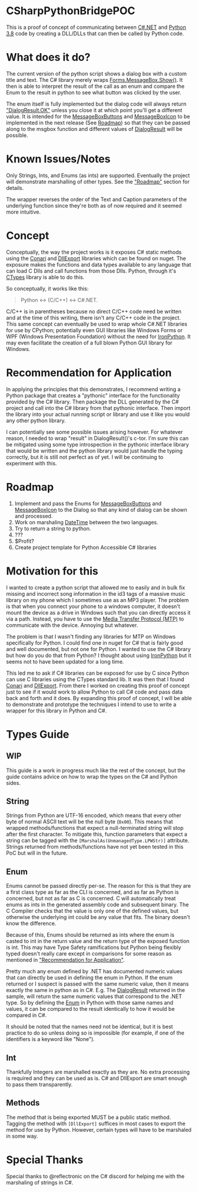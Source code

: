 # CSharpPythonBridgePOC #

This is a proof of concept of communicating between [C#.NET][1] and [Python 3.8][2] code by creating a DLL/DLLs that can then be called by Python code.

# What does it do? #

The current version of the python script shows a dialog box with a custom title and text. The C# library merely wraps [Forms.MessageBox.Show()][3]. It then is able to interpret the result of the call as an enum and compare the Enum to the result in python to see what button was clicked by the user. 

The enum itself is fully implemented but the dialog code will always return ["DialogResult.OK"][4] unless you close it at which point you'll get a different value. It is intended for the [MessageBoxButtons][5] and [MessageBoxIcon][6] to be implemented in the next release (See [Roadmap](#roadmap)) so that they can be passed along to the msgbox function and different values of [DialogResult][4] will be possible. 

# Known Issues/Notes #

Only Strings, Ints, and Enums (as ints) are supported. Eventually the project will demonstrate marshalling of other types. See the ["Roadmap"](#roadmap) section for details.

The wrapper reverses the order of the Text and Caption parameters of the underlying function since they're both as of now required and it seemed more intuitive.

# Concept #

Conceptually, the way the project works is it exposes C# static methods using the [Conari][7] and [DllExport][8] libraries which can be found on nuget. The exposure makes the functions and data types available to any language that can load C Dlls and call functions from those Dlls. Python, through it's [CTypes][9] library is able to do this. 

So conceptually, it works like this: 

> Python <-> (C/C++) <-> C#.NET. 

C/C++ is in parentheses because no direct C/C++ code need be written and at the time of this writing, there isn't any C/C++ code in the project. This same concept can eventually be used to wrap whole C#.NET libraries for use by CPython; potentially even GUI libraries like Windows Forms or WPF (Windows Presentation Foundation) without the need for [IronPython][10]. It may even facilitate the creation of a full blown Python GUI library for Windows. 

# Recommendation for Application #

In applying the principles that this demonstrates, I recommend writing a Python package that creates a "pythonic" interface for the functionality provided by the C# library. Then package the DLL generated by the C# project and call into the C# library from that pythonic interface. Then import the library into your actual running script or library and use it like you would any other python library.

I can potentially see some possible issues arising however. For whatever reason, I needed to wrap "result" in DialogResult()'s c-tor. I'm sure this can be mitigated using some type introspection in the pythonic interface library that would be written and the python library would just handle the typing correctly, but it is still not perfect as of yet. I will be continuing to experiment with this.

# Roadmap #

1. Implement and pass the Enums for [MessageBoxButtons][5] and [MessageBoxIcon][6] to the Dialog so that any kind of dialog can be shown and processed.
2. Work on marshaling [DateTime][11] between the two languages.
3. Try to return a string to python.
4. ???
5. $Profit?
6. Create project template for Python Accessible C# libraries

# Motivation for this #

I wanted to create a python script that allowed me to easily and in bulk fix missing and incorrect song information in the id3 tags of a massive music library on my phone which I sometimes use as an MP3 player. The problem is that when you connect your phone to a windows computer, it doesn't mount the device as a drive in Windows such that you can directly access it via a path. Instead, you have to use the [Media Transfer Protocol (MTP)][12] to communicate with the device. Annoying but whatever. 

The problem is that I wasn't finding any libraries for MTP on Windows specifically for Python. I could find one in nuget for C# that is fairly good and well documented, but not one for Python. I wanted to use the C# library but how do you do that from Python? I thought about using [IronPython][10] but it seems not to have been updated for a long time. 

This led me to ask if C# libraries can be exposed for use by C since Python can use C libraries using the CTypes standard lib. It was then that I found [Conari][7] and [DllExport][8]. From there I worked on creating this proof of concept just to see if it would work to allow Python to call C# code and pass data back and forth and it does. By expanding this proof of concept, I will be able to demonstrate and prototype the techniques I intend to use to write a wrapper for this library in Python and C#. 

# Types Guide #

## WIP ## 
This guide is a work in progress much like the rest of the concept, but the guide contains advice on how to wrap the types on the C# and Python sides.

## String ##

Strings from Python are UTF-16 encoded, which means that every other byte of normal ASCII text will be the null byte (`0x00`). This means that wrapped methods/functions that expect a null-terminated string will stop after the first character. To mitigate this, function parameters that expect a string can be tagged with the `[MarshalAs(UnmanagedType.LPWStr)]` attribute. Strings returned from methods/functions have not yet been tested in this PoC but will in the future. 

## Enum ##

Enums cannot be passed directly per-se. The reason for this is that they are a first class type as far as the CLI is concerned, and as far as Python is concerned, but not as far as C is concerned. C will automatically treat enums as ints in the generated assembly code and subsequent binary. The C Compiler checks that the value is only one of the defined values, but otherwise the underlying int could be any value that fits. The binary doesn't know the difference. 

Because of this, Enums should be returned as ints where the enum is casted to int in the return value and the return type of the exposed function is int. This may have Type Safety ramifications but Python being flexibly typed doesn't really care except in comparisons for some reason as mentioned in ["Recommendation for Application"](#recommendation-for-application). 

Pretty much any enum defined by .NET has documented numeric values that can directly be used in defining the enum in Python. If the enum returned or I suspect is passed with the same numeric value, then it means exactly the same in python as in C#. E.g. The [DialogResult][4] returned in the sample, will return the same numeric values that correspond to the .NET type. So by defining the [Enum][13] in Python with those same names and values, it can be compared to the result identically to how it would be compared in C#. 

It should be noted that the names need not be identical, but it is best practice to do so unless doing so is impossible (for example, if one of the identifiers is a keyword like "None").

## Int ##

Thankfully Integers are marshalled exactly as they are. No extra processing is required and they can be used as is. C# and DllExport are smart enough to pass them transparently.

## Methods ##

The method that is being exported MUST be a public static method. Tagging the method with `[DllExport]` suffices in most cases to export the method for use by Python. However, certain types will have to be marshaled in some way. 

# Special Thanks #

Special thanks to @reflectronic on the C# discord for helping me with the marshaling of strings in C#.  

[1]: <https://docs.microsoft.com/en-us/dotnet/csharp/> (C# Programming Language for the .NET Platform)
[2]: <https://www.python.org/> (Python Programming Language - 2.8)
[3]: <https://docs.microsoft.com/en-us/dotnet/api/system.windows.forms.messagebox.show?view=netframework-4.8> (Static Method of MessageBox class that displays an ad hoc message box)
[4]: <https://docs.microsoft.com/en-us/dotnet/api/system.windows.forms.dialogresult?view=netframework-4.8> (C#.NET DialogResult Enum Documentation)
[5]: <https://docs.microsoft.com/en-us/dotnet/api/system.windows.forms.messageboxicon?view=netframework-4.8> (C#.NET MessageBoxIcon Enum Documentation)
[6]: <https://docs.microsoft.com/en-us/dotnet/api/system.windows.forms.messageboxbuttons?view=netframework-4.8> (C#.NET MessageBoxButtons Enum Documentation)
[7]: <https://github.com/3F/Conari> (Conari Project Github Link)
[8]: <https://github.com/3F/DllExport> (DllExport Project Github Link)
[9]: <https://docs.python.org/3/library/ctypes.html> (Python CTypes Foreign Function Interface Library Documentation)
[10]: <https://ironpython.net/> (IronPython Official Website - Python for .NET CLR)
[11]: <https://docs.microsoft.com/en-us/dotnet/api/system.datetime?view=netframework-4.8> (C#.NET DateTime Struct Documentation)
[12]: <https://en.wikipedia.org/wiki/Media_Transfer_Protocol> (Wikipedia Page for Media Transfer Protocol)
[13]: <https://docs.python.org/3/library/enum.html> (Python Enum Library Documentation)